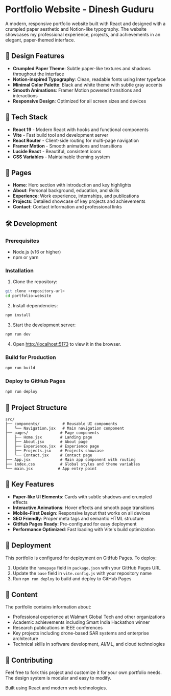 # Portfolio Website - Dinesh Guduru

A modern, responsive portfolio website built with React and designed with a crumpled paper aesthetic and Notion-like typography. The website showcases my professional experience, projects, and achievements in an elegant, paper-themed interface.

## 🎨 Design Features

- **Crumpled Paper Theme**: Subtle paper-like textures and shadows throughout the interface
- **Notion-inspired Typography**: Clean, readable fonts using Inter typeface
- **Minimal Color Palette**: Black and white theme with subtle gray accents
- **Smooth Animations**: Framer Motion powered transitions and interactions
- **Responsive Design**: Optimized for all screen sizes and devices

## 🚀 Tech Stack

- **React 19** - Modern React with hooks and functional components
- **Vite** - Fast build tool and development server
- **React Router** - Client-side routing for multi-page navigation
- **Framer Motion** - Smooth animations and transitions
- **Lucide React** - Beautiful, consistent icons
- **CSS Variables** - Maintainable theming system

## 📱 Pages

- **Home**: Hero section with introduction and key highlights
- **About**: Personal background, education, and skills
- **Experience**: Work experience, internships, and publications
- **Projects**: Detailed showcase of key projects and achievements
- **Contact**: Contact information and professional links

## 🛠️ Development

### Prerequisites
- Node.js (v16 or higher)
- npm or yarn

### Installation

1. Clone the repository:
```bash
git clone <repository-url>
cd portfolio-website
```

2. Install dependencies:
```bash
npm install
```

3. Start the development server:
```bash
npm run dev
```

4. Open [http://localhost:5173](http://localhost:5173) to view it in the browser.

### Build for Production

```bash
npm run build
```

### Deploy to GitHub Pages

```bash
npm run deploy
```

## 📁 Project Structure

```
src/
├── components/          # Reusable UI components
│   └── Navigation.jsx   # Main navigation component
├── pages/              # Page components
│   ├── Home.jsx        # Landing page
│   ├── About.jsx       # About page
│   ├── Experience.jsx  # Experience page
│   ├── Projects.jsx    # Projects showcase
│   └── Contact.jsx     # Contact page
├── App.jsx             # Main app component with routing
├── index.css           # Global styles and theme variables
└── main.jsx           # App entry point
```

## 🎯 Key Features

- **Paper-like UI Elements**: Cards with subtle shadows and crumpled effects
- **Interactive Animations**: Hover effects and smooth page transitions
- **Mobile-First Design**: Responsive layout that works on all devices
- **SEO Friendly**: Proper meta tags and semantic HTML structure
- **GitHub Pages Ready**: Pre-configured for easy deployment
- **Performance Optimized**: Fast loading with Vite's build optimization

## 🚀 Deployment

This portfolio is configured for deployment on GitHub Pages. To deploy:

1. Update the `homepage` field in `package.json` with your GitHub Pages URL
2. Update the `base` field in `vite.config.js` with your repository name
3. Run `npm run deploy` to build and deploy to GitHub Pages

## 📄 Content

The portfolio contains information about:
- Professional experience at Walmart Global Tech and other organizations
- Academic achievements including Smart India Hackathon winner
- Research publications in IEEE conferences
- Key projects including drone-based SAR systems and enterprise architecture
- Technical skills in software development, AI/ML, and cloud technologies

## 🤝 Contributing

Feel free to fork this project and customize it for your own portfolio needs. The design system is modular and easy to modify.

Built using React and modern web technologies.
